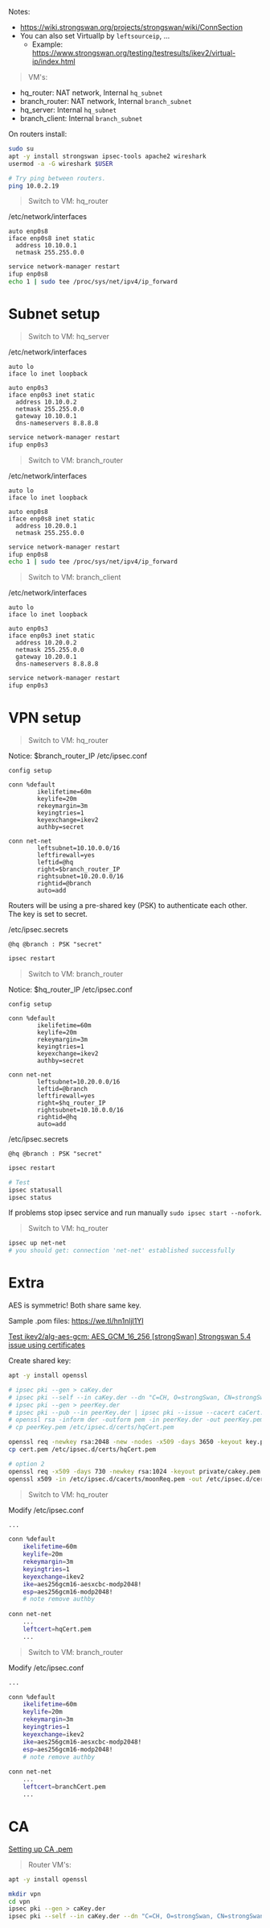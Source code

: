 Notes:
- https://wiki.strongswan.org/projects/strongswan/wiki/ConnSection
- You can also set VirtualIp by `leftsourceip`, ...
    - Example: https://www.strongswan.org/testing/testresults/ikev2/virtual-ip/index.html

> VM's:

- hq_router: NAT network, Internal `hq_subnet`
- branch_router: NAT network, Internal `branch_subnet`
- hq_server: Internal `hq_subnet`
- branch_client: Internal `branch_subnet`

On routers install:
```bash
sudo su
apt -y install strongswan ipsec-tools apache2 wireshark
usermod -a -G wireshark $USER

# Try ping between routers.
ping 10.0.2.19
```

> Switch to VM: hq_router

/etc/network/interfaces
```text
auto enp0s8
iface enp0s8 inet static
  address 10.10.0.1
  netmask 255.255.0.0
```  
```bash
service network-manager restart
ifup enp0s8
echo 1 | sudo tee /proc/sys/net/ipv4/ip_forward
```

# Subnet setup
> Switch to VM: hq_server

/etc/network/interfaces
```text
auto lo
iface lo inet loopback

auto enp0s3
iface enp0s3 inet static
  address 10.10.0.2
  netmask 255.255.0.0
  gateway 10.10.0.1
  dns-nameservers 8.8.8.8
```  
```bash
service network-manager restart
ifup enp0s3
```

> Switch to VM: branch_router

/etc/network/interfaces
```text
auto lo
iface lo inet loopback

auto enp0s8
iface enp0s8 inet static
  address 10.20.0.1
  netmask 255.255.0.0
```  
```bash
service network-manager restart
ifup enp0s8
echo 1 | sudo tee /proc/sys/net/ipv4/ip_forward
```

> Switch to VM: branch_client

/etc/network/interfaces
```text
auto lo
iface lo inet loopback

auto enp0s3
iface enp0s3 inet static
  address 10.20.0.2
  netmask 255.255.0.0
  gateway 10.20.0.1
  dns-nameservers 8.8.8.8
```  
```bash
service network-manager restart
ifup enp0s3
```

# VPN setup

> Switch to VM: hq_router

Notice: $branch_router_IP
/etc/ipsec.conf
```text
config setup

conn %default
        ikelifetime=60m
        keylife=20m
        rekeymargin=3m
        keyingtries=1
        keyexchange=ikev2
        authby=secret

conn net-net
        leftsubnet=10.10.0.0/16
        leftfirewall=yes
        leftid=@hq
        right=$branch_router_IP
        rightsubnet=10.20.0.0/16
        rightid=@branch
        auto=add
```


Routers will be using a pre-shared key (PSK) to authenticate each other. The key is set to secret.

/etc/ipsec.secrets
```text
@hq @branch : PSK "secret"
```

```bash
ipsec restart
```

> Switch to VM: branch_router

Notice: $hq_router_IP
/etc/ipsec.conf
```text
config setup

conn %default
        ikelifetime=60m
        keylife=20m
        rekeymargin=3m
        keyingtries=1
        keyexchange=ikev2
        authby=secret

conn net-net
        leftsubnet=10.20.0.0/16
        leftid=@branch
        leftfirewall=yes
        right=$hq_router_IP
        rightsubnet=10.10.0.0/16
        rightid=@hq
        auto=add
```

/etc/ipsec.secrets
```text
@hq @branch : PSK "secret"
```

```bash
ipsec restart

# Test
ipsec statusall
ipsec status
```
If problems stop ipsec service and run manually `sudo ipsec start --nofork`.

> Switch to VM: hq_router

```bash
ipsec up net-net
# you should get: connection 'net-net' established successfully
```

# Extra
AES is symmetric! Both share same key.

Sample .pom files: https://we.tl/hn1nljl1YI

[Test ikev2/alg-aes-gcm: AES_GCM_16_256 ](https://www.strongswan.org/testresults4.html)
[[strongSwan] Strongswan 5.4 issue using certificates](https://lists.strongswan.org/pipermail/users/2016-August/009861.html)

Create shared key:
```bash
apt -y install openssl

# ipsec pki --gen > caKey.der
# ipsec pki --self --in caKey.der --dn "C=CH, O=strongSwan, CN=strongSwan CA" --ca > caCert.der
# ipsec pki --gen > peerKey.der
# ipsec pki --pub --in peerKey.der | ipsec pki --issue --cacert caCert.der --cakey caKey.der --dn "C=CH, O=strongSwan, CN=peer" > peerCert.der
# openssl rsa -inform der -outform pem -in peerKey.der -out peerKey.pem
# cp peerKey.pem /etc/ipsec.d/certs/hqCert.pem

openssl req -newkey rsa:2048 -new -nodes -x509 -days 3650 -keyout key.pem -out cert.pem
cp cert.pem /etc/ipsec.d/certs/hqCert.pem

# option 2
openssl req -x509 -days 730 -newkey rsa:1024 -keyout private/cakey.pem -out cacerts/moonReq.pem
openssl x509 -in /etc/ipsec.d/cacerts/moonReq.pem -out /etc/ipsec.d/certs/moonCert.pem
```

> Switch to VM: hq_router

Modify /etc/ipsec.conf
```bash
...

conn %default
	ikelifetime=60m
	keylife=20m
	rekeymargin=3m
	keyingtries=1
	keyexchange=ikev2
	ike=aes256gcm16-aesxcbc-modp2048!
	esp=aes256gcm16-modp2048!
	# note remove authby
	
conn net-net
	...
	leftcert=hqCert.pem	
	...
```


> Switch to VM: branch_router

Modify /etc/ipsec.conf
```bash
...

conn %default
	ikelifetime=60m
	keylife=20m
	rekeymargin=3m
	keyingtries=1
	keyexchange=ikev2
	ike=aes256gcm16-aesxcbc-modp2048!
	esp=aes256gcm16-modp2048!
	# note remove authby
	
conn net-net
	...
	leftcert=branchCert.pem	
	...
```

# CA
[Setting up CA .pem](https://wiki.strongswan.org/projects/strongswan/wiki/SimpleCA)

> Router VM's:
```bash
apt -y install openssl
```

```bash
mkdir vpn
cd vpn
ipsec pki --gen > caKey.der
ipsec pki --self --in caKey.der --dn "C=CH, O=strongSwan, CN=strongSwan CA" --ca > caCert.der
```